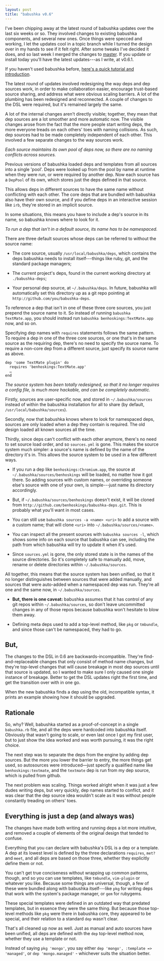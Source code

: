 ```yaml
---
layout: post
title: "babushka v0.6"
---
```


I've been chipping away at the latest round of babushka updates over the last six weeks or so. They involved changes to existing babushka components, and several new ones. Once things were specced and working, I let the updates cool in a topic branch while I turned the design over in my hands to see if it felt right. After some tweaks I've decided it does, and so last week I merged the changes to [master][master]. If you update or install today you'll have the latest updates---as I write, at v0.6.1.

If you haven't used babushka before, [here's a quick tutorial and introduction][getting-started].

The latest round of updates involved redesigning the way deps and dep sources work, in order to make collaboration easier, encourage trust-based source sharing, and address what were obvious scaling barriers. A lot of the plumbing has been redesigned and reconnected. A couple of changes to the DSL were required, but it's remained largely the same.

A lot of the internal changes aren't directly visible; together, they mean that dep sources are a lot smoother and more automatic now. The visible changes arose from the fact that the more people start writing deps, the more everyone treads on each others' toes with naming collisions. As such, dep sources had to be made completely independent of each other. This involved a few separate changes to the way sources work.

_Each source maintains its own pool of deps now, so there are no naming conflicts across sources._

Previous versions of babushka loaded deps and templates from all sources into a single 'pool'. Deps were looked up from the pool by name at runtime when they were run, or were required by another dep. Now each source has a `DepPool` of its own, which stores just the deps defined in that source.

This allows deps in different sources to have the same name without conflicting with each other. The core deps that are bundled with babushka also have their own source, and if you define deps in an interactive session like `irb`, they're stored in an implicit source.

In some situations, this means you have to include a dep's source in its name, so babushka knows where to look for it.

_To run a dep that isn't in a default source, its name has to be namespaced._

There are three default sources whose deps can be referred to without the source name:

- The core source, usually `/usr/local/babushka/deps`, which contains the deps babushka needs to install itself---things like ruby, git, and the standard package managers;

- The current project's deps, found in the current working directory at `./babushka-deps`;

- Your personal dep source, at `~/.babushka/deps`. In future, babushka will automatically set this directory up as a git repo pointing at `http://github.com/you/babushka-deps`.

To reference a dep that isn't in one of these three core sources, you just prepend the source name to it. So instead of running `babushka TextMate.app`, you should instead run `babushka benhoskings:TextMate.app` now, and so on.

Specifying dep names with `requires` statements follows the same pattern. To require a dep in one of the three core sources, or one that's in the same source as the requiring dep, there's no need to specify the source name. To require a non-core dep from a different source, just specify its source name as above.

    dep 'some TextMate plugin' do
      requires 'benhoskings:TextMate.app'
      …
    end

_The source system has been totally redesigned, so that it no longer requires a config file, is much more hackable, and can be completely automatic._

Firstly, sources are user-specific now, and stored in `~/.babushka/sources` instead of within the babushka installation for all to share (by default, `/usr/local/babushka/sources`).

Secondly, now that babushka knows where to look for namespaced deps, sources are only loaded when a dep they contain is required. The old design loaded all known sources all the time.

Thirdly, since deps can't conflict with each other anymore, there's no need to set source load order, and so `sources.yml` is gone. This makes the source system much simpler: a source's name is defined by the name of the directory it's in. This allows the source system to be used in a few different ways.

- If you run a dep like `benhoskings:Chromium.app`, the source at `~/.babushka/sources/benhoskings` will be loaded, no matter how it got there. So adding sources with custom names, or overriding someone else's source with one of your own, is simple---just name its directory accordingly.

- But, if `~/.babushka/sources/benhoskings` doesn't exist, it will be cloned from `http://github.com/benhoskings/babushka-deps.git`. This is probably what you'll want in most cases.

- You can still use `babushka sources -a <name> <uri>` to add a source with a custom name; that will clone `<uri>` into `~/.babushka/sources/<name>`.

- You can inspect all the present sources with `babushka sources -l`, which shows some info on each source that babushka can see, including the path from which babushka will try to update it when it's used.

- Since `sources.yml` is gone, the only stored state is in the names of the source directories. So it's completely safe to manually add, move, rename or delete directories within `~/.babushka/sources`.

All together, this means that the source system has been unified, so that it no longer distinguishes between sources that were added manually, and sources that were auto-added when a namespaced dep was run. They're all one and the same now, in `~/.babushka/sources`.

- **But, there is one caveat:** babushka assumes that it has control of any git repos within `~/.babushka/sources`, so don't leave uncommitted changes in any of those repos because babushka won't hesitate to blow them away.


- Defining meta deps used to add a top-level method, like `pkg` or `tmbundle`, and since those can't be namespaced, they had to go.





## But,

The changes to the DSL in 0.6 are backwards-incompatible. They're find-and-replaceable changes that only consist of method name changes, but they're top-level changes that will cause breakage in most dep sources until that source is updated, so I wanted to make sure I only caused one single instance of breakage. Better to get the DSL updates right the first time, and get the transition over with in one go.

When the new babushka finds a dep using the old, incompatible syntax, it prints an example showing how it should be upgraded.

## Rationale

So, why? Well, babushka started as a proof-of-concept in a single `babushka.rb` file, and all the deps were hardcoded into babushka itself. Obviously that wasn't going to scale, or even last once I got my first user, but to just show the idea worked and was worth pursuing, it was the right choice.

The next step was to separate the deps from the engine by adding dep sources. But the more you lower the barrier to entry, the more things get used, so autosources were introduced—just specify a qualified name like `benhoskings:textmate`, and the `textmate` dep is run from my dep source, which is pulled from github.

The next problem was scaling. Things worked alright when it was just a few dudes writing deps, but very quickly, dep names started to conflict, and it was clear that the dep source idea wouldn't scale as it was without people constantly treading on others' toes.

## Everything is just a dep (and always was)

The changes have made both writing and running deps a lot more intuitive, and removed a couple of elements of the original design that tended to confuse.

Everything that you can declare with babushka's DSL is a dep or a template. A dep at its lowest level is defined by the three declarations `requires`, `met?` and `meet`, and all deps are based on those three, whether they explicitly define them or not.

You can't get true conciseness without wrapping up common patterns, though, and so you can use templates, like `tmbundle`, `vim-plugin` or whatever you like. Because some things are universal, though, a few of these were bundled along with babushka itself---like `pkg` for writing deps that work with the system's package manager, or `gem` for rubygems.

These special templates were defined in an outdated way that predated templates, but in essence they were the same thing. But because those top-level methods like `pkg` were there in babushka core, they appeared to be special, and their relation to a standard `dep` wasn't clear.

That's all cleaned up now as well. Just as manual and auto sources have been unified, all deps are defined with the `dep` top-level method now, whether they use a template or not.

Instead of saying `pkg 'mongo'`, you say either `dep 'mongo', :template => 'managed'`, or `dep 'mongo.managed'` - whichever suits the situation better.

[getting-started]: /2010/07/24/getting-started-with-babushka
[master]: http://github.com/benhoskings/babushka